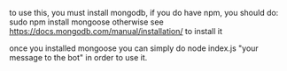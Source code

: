 to use this, you must install mongodb, if you do have npm, you should do:
sudo npm install mongoose
otherwise see https://docs.mongodb.com/manual/installation/ to install it

once you installed mongoose you can simply do node index.js "your message to the bot" in order to use it.
